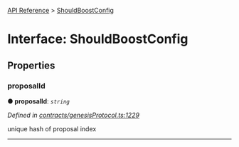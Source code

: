 [API Reference](../README.md) > [ShouldBoostConfig](../interfaces/ShouldBoostConfig.md)



# Interface: ShouldBoostConfig


## Properties
<a id="proposalId"></a>

###  proposalId

**●  proposalId**:  *`string`* 

*Defined in [contracts/genesisProtocol.ts:1229](https://github.com/daostack/arc.js/blob/61e5f90/lib/contracts/genesisProtocol.ts#L1229)*



unique hash of proposal index




___


